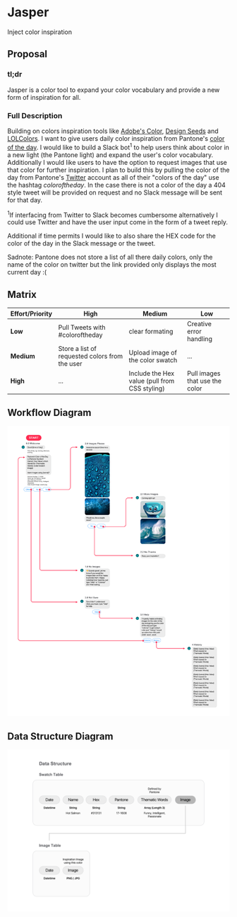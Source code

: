 # Jasper
Inject color inspiration

## Proposal

### tl;dr

Jasper is a color tool to expand your color vocabulary and provide a new form of inspiration for all. 

### Full Description

Building on colors inspiration tools like [Adobe's Color](http://color.adobe.com), [Design Seeds](https://www.design-seeds.com/blog/) and [LOLColors](http://www.lolcolors.com). I want to give users daily color inspiration from Pantone's [color of the day](https://www.pantone.com/colorstrology). I would like to build a Slack bot<sup>1</sup> to help users think about color in a new light (the Pantone light) and expand the user's color vocabulary. Additionally I would like users to have the option to request images that use that color for further inspiration. I plan to build this by pulling the color of the day from Pantone's [Twitter](https://twitter.com/PANTONE) account as all of their "colors of the day" use the hashtag *coloroftheday*. In the case there is not a color of the day a 404 style tweet will be provided on request and no Slack message will be sent for that day.

<sup>1</sup>If interfacing from Twitter to Slack becomes cumbersome alternatively I could use Twitter and have the user input come in the form of a tweet reply.

Additional if time permits I would like to also share the HEX code for the color of the day in the Slack message or the tweet.

Sadnote: Pantone does not store a list of all there daily colors, only the name of the color on twitter but the link provided only displays the most current day :(
## Matrix

| Effort/Priority | High   | Medium    | Low |
| --------------- | ------ | -------   | --- |
| **Low**         | Pull Tweets with #coloroftheday | clear formating | Creative error handling |
| **Medium**      | Store a list of requested colors from the user   |   Upload image of the color swatch | ... |
| **High**        | ...  | Include the Hex value (pull from CSS styling) | Pull images that use the color |

## Workflow Diagram

![Jasper Workflow Diagram](colorBotWorkflowDiagramUpdated.png)

## Data Structure Diagram

![Jasper Data Structure Diagram](colorBotDataStructure.png)